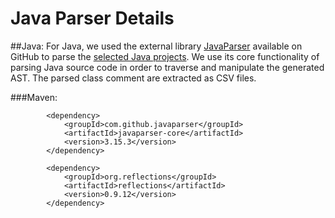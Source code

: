 # Java Parser Details

##Java: 
	For Java, we used the external library [JavaParser](https://github.com/javaparser/javaparser) available on GitHub to parse the [selected Java projects](https://doi.org/10.5281/zenodo.4311839). We use its core functionality of parsing Java source code in order to traverse and manipulate the generated AST. 
    The parsed class comment are extracted as CSV files.

###Maven: 
```
        <dependency>
            <groupId>com.github.javaparser</groupId>
            <artifactId>javaparser-core</artifactId>
            <version>3.15.3</version>
        </dependency>

        <dependency>
            <groupId>org.reflections</groupId>
            <artifactId>reflections</artifactId>
            <version>0.9.12</version>
        </dependency>
```